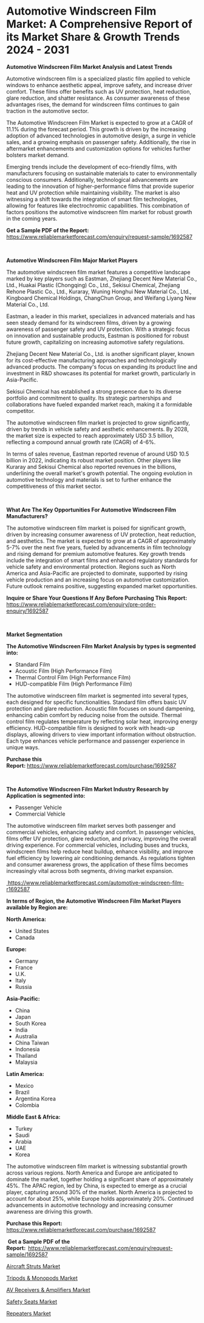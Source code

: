 <p><h1>Automotive Windscreen Film Market: A Comprehensive Report of its Market Share & Growth Trends 2024 - 2031</h1></p><p><strong>Automotive Windscreen Film Market Analysis and Latest Trends</strong></p>
<p><p>Automotive windscreen film is a specialized plastic film applied to vehicle windows to enhance aesthetic appeal, improve safety, and increase driver comfort. These films offer benefits such as UV protection, heat reduction, glare reduction, and shatter resistance. As consumer awareness of these advantages rises, the demand for windscreen films continues to gain traction in the automotive sector.</p><p>The Automotive Windscreen Film Market is expected to grow at a CAGR of 11.1% during the forecast period. This growth is driven by the increasing adoption of advanced technologies in automotive design, a surge in vehicle sales, and a growing emphasis on passenger safety. Additionally, the rise in aftermarket enhancements and customization options for vehicles further bolsters market demand.</p><p>Emerging trends include the development of eco-friendly films, with manufacturers focusing on sustainable materials to cater to environmentally conscious consumers. Additionally, technological advancements are leading to the innovation of higher-performance films that provide superior heat and UV protection while maintaining visibility. The market is also witnessing a shift towards the integration of smart film technologies, allowing for features like electrochromic capabilities. This combination of factors positions the automotive windscreen film market for robust growth in the coming years.</p></p>
<p><strong>Get a Sample PDF of the Report:&nbsp;</strong> <a href="https://www.reliablemarketforecast.com/enquiry/request-sample/1692587?utm_campaign=1771&utm_medium=2&utm_source=Github&utm_content=ia&utm_term=20102024&utm_id=automotive-windscreen-film">https://www.reliablemarketforecast.com/enquiry/request-sample/1692587</a></p>
<p>&nbsp;</p>
<p><strong>Automotive Windscreen Film Major Market Players</strong></p>
<p><p>The automotive windscreen film market features a competitive landscape marked by key players such as Eastman, Zhejiang Decent New Material Co., Ltd., Huakai Plastic (Chongqing) Co., Ltd., Sekisui Chemical, Zhejiang Rehone Plastic Co., Ltd., Kuraray, Wuning Honghui New Material Co., Ltd., Kingboard Chemical Holdings, ChangChun Group, and Weifang Liyang New Material Co., Ltd. </p><p>Eastman, a leader in this market, specializes in advanced materials and has seen steady demand for its windscreen films, driven by a growing awareness of passenger safety and UV protection. With a strategic focus on innovation and sustainable products, Eastman is positioned for robust future growth, capitalizing on increasing automotive safety regulations.</p><p>Zhejiang Decent New Material Co., Ltd. is another significant player, known for its cost-effective manufacturing approaches and technologically advanced products. The company's focus on expanding its product line and investment in R&D showcases its potential for market growth, particularly in Asia-Pacific.</p><p>Sekisui Chemical has established a strong presence due to its diverse portfolio and commitment to quality. Its strategic partnerships and collaborations have fueled expanded market reach, making it a formidable competitor.</p><p>The automotive windscreen film market is projected to grow significantly, driven by trends in vehicle safety and aesthetic enhancements. By 2028, the market size is expected to reach approximately USD 3.5 billion, reflecting a compound annual growth rate (CAGR) of 4-6%.</p><p>In terms of sales revenue, Eastman reported revenue of around USD 10.5 billion in 2022, indicating its robust market position. Other players like Kuraray and Sekisui Chemical also reported revenues in the billions, underlining the overall market's growth potential. The ongoing evolution in automotive technology and materials is set to further enhance the competitiveness of this market sector.</p></p>
<p>&nbsp;</p>
<p><strong>What Are The Key Opportunities For Automotive Windscreen Film Manufacturers?</strong></p>
<p><p>The automotive windscreen film market is poised for significant growth, driven by increasing consumer awareness of UV protection, heat reduction, and aesthetics. The market is expected to grow at a CAGR of approximately 5-7% over the next five years, fueled by advancements in film technology and rising demand for premium automotive features. Key growth trends include the integration of smart films and enhanced regulatory standards for vehicle safety and environmental protection. Regions such as North America and Asia-Pacific are projected to dominate, supported by rising vehicle production and an increasing focus on automotive customization. Future outlook remains positive, suggesting expanded market opportunities.</p></p>
<p><strong>Inquire or Share Your Questions If Any Before Purchasing This Report:</strong> <a href="https://www.reliablemarketforecast.com/enquiry/pre-order-enquiry/1692587?utm_campaign=1771&utm_medium=2&utm_source=Github&utm_content=ia&utm_term=20102024&utm_id=automotive-windscreen-film">https://www.reliablemarketforecast.com/enquiry/pre-order-enquiry/1692587</a></p>
<p>&nbsp;</p>
<p><strong>Market Segmentation</strong></p>
<p><strong>The Automotive Windscreen Film Market Analysis by types is segmented into:</strong></p>
<p><ul><li>Standard Film</li><li>Acoustic Film (High Performance Film)</li><li>Thermal Control Film (High Performance Film)</li><li>HUD-compatible Film (High Performance Film)</li></ul></p>
<p><p>The automotive windscreen film market is segmented into several types, each designed for specific functionalities. Standard film offers basic UV protection and glare reduction. Acoustic film focuses on sound dampening, enhancing cabin comfort by reducing noise from the outside. Thermal control film regulates temperature by reflecting solar heat, improving energy efficiency. HUD-compatible film is designed to work with heads-up displays, allowing drivers to view important information without obstruction. Each type enhances vehicle performance and passenger experience in unique ways.</p></p>
<p><strong>Purchase this Report:&nbsp;</strong><a href="https://www.reliablemarketforecast.com/purchase/1692587?utm_campaign=1771&utm_medium=2&utm_source=Github&utm_content=ia&utm_term=20102024&utm_id=automotive-windscreen-film">https://www.reliablemarketforecast.com/purchase/1692587</a></p>
<p>&nbsp;</p>
<p><strong>The Automotive Windscreen Film Market Industry Research by Application is segmented into:</strong></p>
<p><ul><li>Passenger Vehicle</li><li>Commercial Vehicle</li></ul></p>
<p><p>The automotive windscreen film market serves both passenger and commercial vehicles, enhancing safety and comfort. In passenger vehicles, films offer UV protection, glare reduction, and privacy, improving the overall driving experience. For commercial vehicles, including buses and trucks, windscreen films help reduce heat buildup, enhance visibility, and improve fuel efficiency by lowering air conditioning demands. As regulations tighten and consumer awareness grows, the application of these films becomes increasingly vital across both segments, driving market expansion.</p></p>
<p><a href="https://www.reliablemarketforecast.com/automotive-windscreen-film-r1692587?utm_campaign=1771&utm_medium=2&utm_source=Github&utm_content=ia&utm_term=20102024&utm_id=automotive-windscreen-film">&nbsp;https://www.reliablemarketforecast.com/automotive-windscreen-film-r1692587</a></p>
<p><strong>In terms of Region, the Automotive Windscreen Film Market Players available by Region are:</strong></p>
<p>
    <p> <strong> North America: </strong>
        <ul>
            <li>United States</li>
            <li>Canada</li>
        </ul>
        </p> 
    <p> <strong> Europe: </strong>
        <ul>
            <li>Germany</li>
            <li>France</li>
            <li>U.K.</li>
            <li>Italy</li>
            <li>Russia</li>
        </ul>
        </p> 
    <p> <strong> Asia-Pacific: </strong>
        <ul>
            <li>China</li>
            <li>Japan</li>
            <li>South Korea</li>
            <li>India</li>
            <li>Australia</li>
            <li>China Taiwan</li>
            <li>Indonesia</li>
            <li>Thailand</li>
            <li>Malaysia</li>
        </ul>
        </p> 
    <p> <strong> Latin America: </strong>
        <ul>
            <li>Mexico</li>
            <li>Brazil</li>
            <li>Argentina Korea</li>
            <li>Colombia</li>
        </ul>
        </p> 
    <p> <strong> Middle East & Africa: </strong>
        <ul>
            <li>Turkey</li>
            <li>Saudi</li>
            <li>Arabia</li>
            <li>UAE</li>
            <li>Korea</li>
        </ul>
    </p>
    </p>
<p><p>The automotive windscreen film market is witnessing substantial growth across various regions. North America and Europe are anticipated to dominate the market, together holding a significant share of approximately 45%. The APAC region, led by China, is expected to emerge as a crucial player, capturing around 30% of the market. North America is projected to account for about 25%, while Europe holds approximately 20%. Continued advancements in automotive technology and increasing consumer awareness are driving this growth.</p></p>
<p><strong>Purchase this Report: </strong><a href="https://www.reliablemarketforecast.com/purchase/1692587?utm_campaign=1771&utm_medium=2&utm_source=Github&utm_content=ia&utm_term=20102024&utm_id=automotive-windscreen-film">https://www.reliablemarketforecast.com/purchase/1692587</a></p>
<p>&nbsp;<strong>Get a Sample PDF of the Report:&nbsp;&nbsp;</strong><a href="https://www.reliablemarketforecast.com/enquiry/request-sample/1692587?utm_campaign=1771&utm_medium=2&utm_source=Github&utm_content=ia&utm_term=20102024&utm_id=automotive-windscreen-film">https://www.reliablemarketforecast.com/enquiry/request-sample/1692587</a></p>
<p><strong></strong></p>
<p><p><a href="https://www.linkedin.com/pulse/aircraft-struts-market-global-insights-sales-trends-ffcjf?utm_campaign=1771&utm_medium=2&utm_source=Github&utm_content=ia&utm_term=20102024&utm_id=automotive-windscreen-film">Aircraft Struts Market</a></p><p><a href="https://www.linkedin.com/pulse/evaluating-tripods-monopods-market-trends-growth-opportunities-iwr9c?utm_campaign=1771&utm_medium=2&utm_source=Github&utm_content=ia&utm_term=20102024&utm_id=automotive-windscreen-film">Tripods & Monopods Market</a></p><p><a href="https://www.linkedin.com/pulse/av-receivers-amplifiers-industry-forecast-market-shifts-strategic-fgokc?utm_campaign=1771&utm_medium=2&utm_source=Github&utm_content=ia&utm_term=20102024&utm_id=automotive-windscreen-film">AV Receivers & Amplifiers Market</a></p><p><a href="https://www.linkedin.com/pulse/safety-seats-market-shifts-strategic-analysis-2024-2031-observi-xmglf?utm_campaign=1771&utm_medium=2&utm_source=Github&utm_content=ia&utm_term=20102024&utm_id=automotive-windscreen-film">Safety Seats Market</a></p><p><a href="https://www.linkedin.com/pulse/investment-opportunities-repeaters-sector-risk-analysis-roi-of53c?utm_campaign=1771&utm_medium=2&utm_source=Github&utm_content=ia&utm_term=20102024&utm_id=automotive-windscreen-film">Repeaters Market</a></p></p>